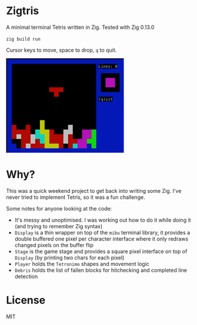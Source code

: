 # Zigtris

A minimal terminal Tetris written in Zig. Tested with Zig 0.13.0

`zig build run`

Cursor keys to move, space to drop, `q` to quit.

![](demo.gif)

# Why?

This was a quick weekend project to get back into writing some Zig. I've never tried to implement Tetris, so it was a fun challenge.

Some notes for anyone looking at the code:

 - It's messy and unoptimised. I was working out how to do it while doing it (and trying to remember Zig syntax)
 - `Display` is a thin wrapper on top of the `mibu` terminal library, it provides a double buffered one pixel per character interface where it only redraws changed pixels on the buffer flip
 - `Stage` is the game stage and provides a square pixel interface on top of `Display` (by printing two chars for each pixel)
 - `Player` holds the `Tetronimo` shapes and movement logic
 - `Debris` holds the list of fallen blocks for hitchecking and completed line detection

# License

MIT

